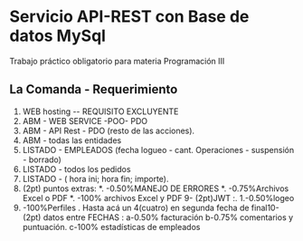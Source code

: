 #  Servicio API-REST con Base de datos MySql  #
Trabajo práctico obligatorio para materia Programación III

## La Comanda - Requerimiento ##

1. WEB hosting -- REQUISITO EXCLUYENTE
2. ABM - WEB SERVICE -POO- PDO
3. ABM - API Rest - PDO (resto de las acciones).
4. ABM - todas las entidades
5. LISTADO - EMPLEADOS (fecha logueo - cant. Operaciones - suspensión - borrado)
6. LISTADO - todos los pedidos
7. LISTADO - ( hora ini; hora fin; importe).
8. (2pt) puntos extras:
  *. -0.50%MANEJO DE ERRORES
  *. -0.75%Archivos Excel o PDF
  *. -100% archivos Excel y PDF
9- (2pt)JWT :.
  1.-0.50%logeo
  2. -100%Perfiles .
Hasta acá un 4(cuatro) en segunda fecha de final10- (2pt) datos entre FECHAS :
a-0.50% facturación
b-0.75% comentarios y puntuación.
c-100% estadísticas de empleados

